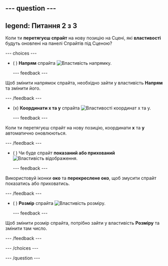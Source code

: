 --- question ---
---
legend: Питання 2 з 3
---

Коли ти **перетягуєш спрайт** на нову позицію на Сцені, які **властивості** будуть оновлені на панелі Спрайтів під Сценою?

--- choices ---

- ( ) **Напрям** спрайта ![Властивість напрямку.](images/direction.png)

  --- feedback ---

Щоб змінити напрямок спрайта, необхідно зайти у властивість **Напрям** та змінити його.

  --- /feedback ---

- (x) **Координати x та y** спрайта ![Властивості координат x та y.](images/coordinates.png)

  --- feedback ---

Коли ти перетягуєш спрайт на нову позицію, координати **x** та **y** автоматично оновлюються.

  --- /feedback ---

- ( ) Чи буде спрайт **показаний або прихований** ![Властивість відображення.](images/visibility.png)

  --- feedback ---

Використовуй іконки **око** та **перекреслене око**, щоб змусити спрайт показатись або приховатись.

  --- /feedback ---

- ( ) **Розмір** спрайта ![Властивість розміру.](images/size.png)

  --- feedback ---

Щоб змінити розмір спрайта, потрібно зайти у властивість **Розміру** та змінити там число.

  --- /feedback ---

--- /choices ---

--- /question ---
